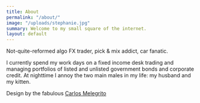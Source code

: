 ```yaml
---
title: About
permalink: "/about/"
image: "/uploads/stephanie.jpg"
summary: Welcome to my small square of the internet.
layout: default
---
```


Not-quite-reformed algo FX trader, pick & mix addict, car fanatic.

I currently spend my work days on a fixed income desk trading and managing portfolios of listed and unlisted government bonds and corporate credit. At nighttime I annoy the two main males in my life: my husband and my kitten. 

Design by the fabulous [Carlos Melegrito](https://carlos-m.com/)
